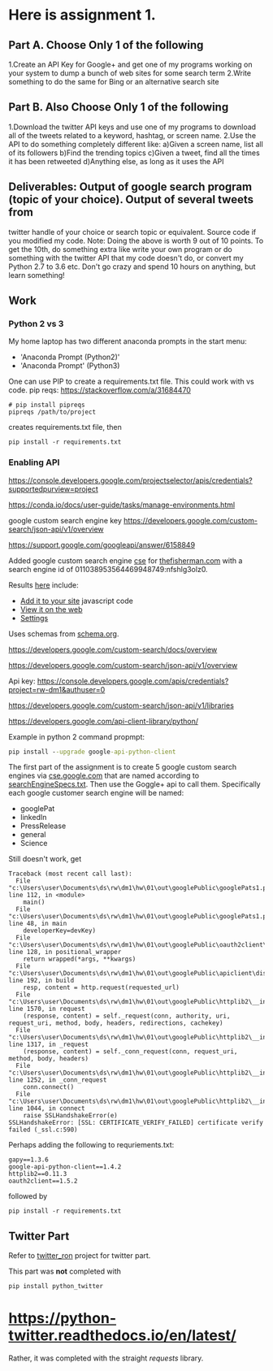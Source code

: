 # Here is assignment 1.  

## Part A. Choose Only 1 of the following

1.Create an API Key for Google+ and get one of my programs working on your system to dump a bunch of 
web sites for some search term
2.Write something to do the same for Bing or an alternative search site

## Part B. Also Choose Only 1 of the following

1.Download the twitter API keys and use one of my programs to download all of the tweets related to a 
keyword, hashtag, or screen name.
2.Use the API to do something completely different like:
a)Given a screen name, list all of its followers
b)Find the trending topics
c)Given a tweet, find all the times it has been retweeted
d)Anything else, as long as it uses the API

## Deliverables: Output of google search program (topic of your choice).  Output of several tweets from 
twitter handle of your choice or search topic or equivalent. Source code if you modified my code.
Note:  Doing the above is worth 9 out of 10 points.  To get the 10th, do something extra like write your 
own program or do something with the twitter API that my code doesn't do, or convert my Python 2.7 to 
3.6 etc.  Don't go crazy and spend 10 hours on anything, but learn something!

## Work

### Python 2 vs 3

My home laptop has two different anaconda prompts in the start menu:
- 'Anaconda Prompt (Python2)'
- 'Anaconda Prompt' (Python3)

One can use PIP to create a requirements.txt file.  This could work with vs code.
pip reqs: https://stackoverflow.com/a/31684470

    # pip install pipreqs
    pipreqs /path/to/project

creates requirements.txt file, then

    pip install -r requirements.txt


### Enabling API
https://console.developers.google.com/projectselector/apis/credentials?supportedpurview=project

https://conda.io/docs/user-guide/tasks/manage-environments.html

google custom search engine key
https://developers.google.com/custom-search/json-api/v1/overview

https://support.google.com/googleapi/answer/6158849

Added google custom search engine [cse](cse.google.com)
for [thefisherman.com](www.thefisherman.com) with a search engine id of 011038953564469948749:nfshlg3olz0.

Results [here](https://cse.google.com/cse/create/congrats?cx=011038953564469948749%3Anfshlg3olz0) include:

- [Add it to your site](https://cse.google.com/cse/create/getcode?cx=011038953564469948749%3Anfshlg3olz0) javascript code
- [View it on the web](https://cse.google.com/cse/publicurl?cx=011038953564469948749:nfshlg3olz0)
- [Settings](https://cse.google.com/cse/setup/basic?cx=011038953564469948749%3Anfshlg3olz0)

Uses schemas from [schema.org](https://schema.org/).

https://developers.google.com/custom-search/docs/overview

https://developers.google.com/custom-search/json-api/v1/overview

Api key: https://console.developers.google.com/apis/credentials?project=rw-dm1&authuser=0

https://developers.google.com/custom-search/json-api/v1/libraries

https://developers.google.com/api-client-library/python/

Example in python 2 command propmpt:
```cmd
pip install --upgrade google-api-python-client 
```
The first part of the assignment is to create 5 google custom search engines via [cse.google.com](https://cse.google.com) that are named according to 
[searchEngineSpecs.txt](./out/googlePublic/searchEngineSpecs.txt). Then use the Goggle+ api to call them. Specifically each google customer search engine will be named:

- googlePat
- linkedIn
- PressRelease
- general
- Science

Still doesn't work, get

```
Traceback (most recent call last):
  File "c:\Users\user\Documents\ds\rw\dm1\hw\01\out\googlePublic\googlePats1.py", line 112, in <module>
    main()
  File "c:\Users\user\Documents\ds\rw\dm1\hw\01\out\googlePublic\googlePats1.py", line 48, in main
    developerKey=devKey)
  File "c:\Users\user\Documents\ds\rw\dm1\hw\01\out\googlePublic\oauth2client\util.py", line 128, in positional_wrapper
    return wrapped(*args, **kwargs)
  File "c:\Users\user\Documents\ds\rw\dm1\hw\01\out\googlePublic\apiclient\discovery.py", line 192, in build
    resp, content = http.request(requested_url)
  File "c:\Users\user\Documents\ds\rw\dm1\hw\01\out\googlePublic\httplib2\__init__.py", line 1570, in request
    (response, content) = self._request(conn, authority, uri, request_uri, method, body, headers, redirections, cachekey)
  File "c:\Users\user\Documents\ds\rw\dm1\hw\01\out\googlePublic\httplib2\__init__.py", line 1317, in _request
    (response, content) = self._conn_request(conn, request_uri, method, body, headers)
  File "c:\Users\user\Documents\ds\rw\dm1\hw\01\out\googlePublic\httplib2\__init__.py", line 1252, in _conn_request
    conn.connect()
  File "c:\Users\user\Documents\ds\rw\dm1\hw\01\out\googlePublic\httplib2\__init__.py", line 1044, in connect
    raise SSLHandshakeError(e)
SSLHandshakeError: [SSL: CERTIFICATE_VERIFY_FAILED] certificate verify failed (_ssl.c:590)
```

Perhaps adding the following to requriements.txt:

    gapy==1.3.6 
    google-api-python-client==1.4.2 
    httplib2==0.11.3 
    oauth2client==1.5.2 

followed by

    pip install -r requirements.txt

## Twitter Part

Refer to [twitter_ron](./out/twitter_ron/README.md) project for twitter part.

This part was **not** completed with

    pip install python_twitter

# https://python-twitter.readthedocs.io/en/latest/

Rather, it was completed with the straight *requests* library.
